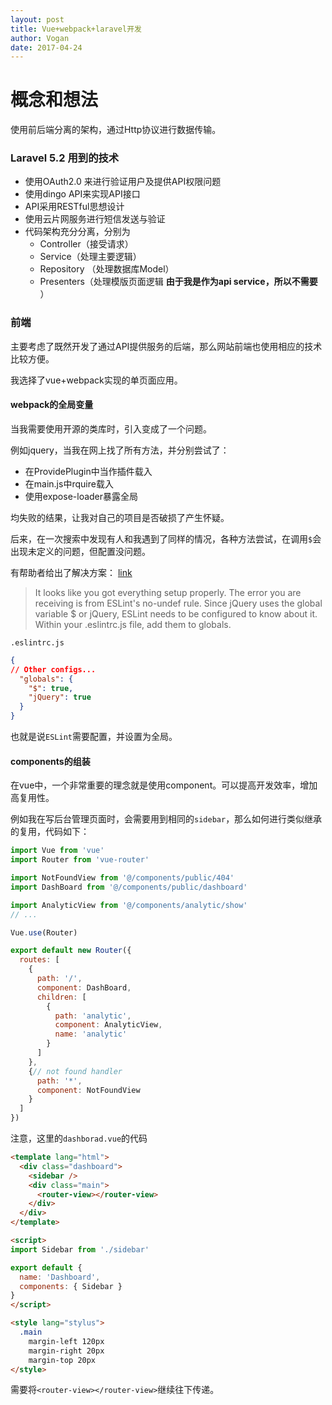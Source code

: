 ```yaml
---
layout: post
title: Vue+webpack+laravel开发
author: Vogan
date: 2017-04-24
---
```


# 概念和想法
使用前后端分离的架构，通过Http协议进行数据传输。

### Laravel 5.2 用到的技术

* 使用OAuth2.0 来进行验证用户及提供API权限问题
* 使用dingo API来实现API接口
* API采用RESTful思想设计
* 使用云片网服务进行短信发送与验证
* 代码架构充分分离，分别为
	* Controller（接受请求）
	* Service（处理主要逻辑）
	* Repository （处理数据库Model）
	* Presenters（处理模版页面逻辑 **由于我是作为api service，所以不需要** ）

### 前端
主要考虑了既然开发了通过API提供服务的后端，那么网站前端也使用相应的技术比较方便。

我选择了vue+webpack实现的单页面应用。

#### webpack的全局变量
当我需要使用开源的类库时，引入变成了一个问题。

例如jquery，当我在网上找了所有方法，并分别尝试了：

* 在ProvidePlugin中当作插件载入
* 在main.js中rquire载入
* 使用expose-loader暴露全局

均失败的结果，让我对自己的项目是否破损了产生怀疑。

后来，在一次搜索中发现有人和我遇到了同样的情况，各种方法尝试，在调用`$`会出现未定义的问题，但配置没问题。

有帮助者给出了解决方案：
[link](https://github.com/SimulatedGREG/electron-vue/issues/36)

> It looks like you got everything setup properly. The error you are receiving is from ESLint's no-undef rule. Since jQuery uses the global variable $ or jQuery, ESLint needs to be configured to know about it. Within your .eslintrc.js file, add them to globals.

 `.eslintrc.js`

```json
{
// Other configs...
  "globals": {
    "$": true,
    "jQuery": true
  }
}
```


也就是说`ESLint`需要配置，并设置为全局。

#### components的组装
在vue中，一个非常重要的理念就是使用component。可以提高开发效率，增加高复用性。

例如我在写后台管理页面时，会需要用到相同的`sidebar`，那么如何进行类似继承的复用，代码如下：

```javascript
import Vue from 'vue'
import Router from 'vue-router'

import NotFoundView from '@/components/public/404'
import DashBoard from '@/components/public/dashboard'

import AnalyticView from '@/components/analytic/show'
// ...

Vue.use(Router)

export default new Router({
  routes: [
    {
      path: '/',
      component: DashBoard,
      children: [
        {
          path: 'analytic',
          component: AnalyticView,
          name: 'analytic'
        }
      ]
    },
    {// not found handler
      path: '*',
      component: NotFoundView
    }
  ]
})
```

注意，这里的`dashborad.vue`的代码
```html
<template lang="html">
  <div class="dashboard">
    <sidebar />
    <div class="main">
      <router-view></router-view>
    </div>
  </div>
</template>

<script>
import Sidebar from './sidebar'

export default {
  name: 'Dashboard',
  components: { Sidebar }
}
</script>

<style lang="stylus">
  .main
    margin-left 120px
    margin-right 20px
    margin-top 20px
</style>
```
需要将`<router-view></router-view>`继续往下传递。
